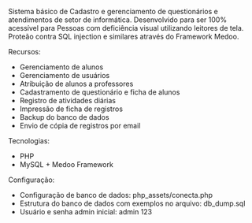 <p>
    Sistema básico de Cadastro e gerenciamento de questionários e atendimentos de setor de informática. Desenvolvido para ser 100% acessível para Pessoas com deficiência visual utilizando leitores de tela.
    Proteão contra SQL injection e similares através do Framework Medoo.
</p>
<p>
    Recursos:
</p>

<ul>
    <li>Gerenciamento de alunos</li>
    <li>Gerenciamento de usuários</li>
    <li>Atribuição de alunos a professores</li>
    <li>Cadastramento de questionário e ficha de alunos</li>
    <li>Registro de atividades diárias</li>
    <li>Impressão de ficha de registros</li>
    <li>Backup do banco de dados</li>
    <li>Envio de cópia de registros por email</li>
</ul>

<p>
    Tecnologias:
</p>
<ul>
    <li>PHP</li>
    <li>MySQL + Medoo Framework</li>
</ul>

<p>
    Configuração:
</p>
<ul>
    <li>Configuração de banco de dados: php_assets/conecta.php</li>
    <li>Estrutura do banco de dados com exemplos no arquivo: db_dump.sql</li>
    <li>Usuário e senha admin inicial: admin 123</li>
</ul>
